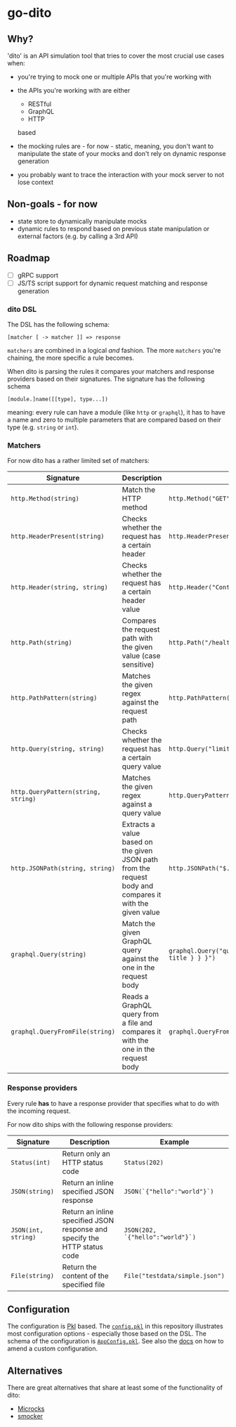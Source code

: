 # go-dito

## Why?

'dito' is an API simulation tool that tries to cover the most crucial use cases when:

- you're trying to mock one or multiple APIs that you're working with
- the APIs you're working with are either
    - RESTful
    - GraphQL
    - HTTP

  based
- the mocking rules are - for now - static, meaning, you don't want to manipulate the state of your mocks and don't rely
  on dynamic response generation
- you probably want to trace the interaction with your mock server to not lose context

## Non-goals - for now

- state store to dynamically manipulate mocks
- dynamic rules to respond based on previous state manipulation or external factors (e.g. by calling a 3rd API)

## Roadmap

- [ ] gRPC support
- [ ] JS/TS script support for dynamic request matching and response generation

### dito DSL

The DSL has the following schema:

```
[matcher [ -> matcher ]] => response
```

`matchers` are combined in a logical *and* fashion.
The more `matchers` you're chaining, the more specific a rule becomes.

When dito is parsing the rules it compares your matchers and response providers based on their signatures.
The signature has the following schema

```
[module.]name([[type], type...])
```

meaning: every rule can have a module (like `http` or `graphql`), it has to have a name and zero to multiple parameters
that are compared based on their type (e.g. `string` or `int`).

### Matchers

For now dito has a rather limited set of matchers:

| Signature                           | Description                                                                                              | Example                                                            |
|-------------------------------------|----------------------------------------------------------------------------------------------------------|--------------------------------------------------------------------|
| `http.Method(string)`               | Match the HTTP method                                                                                    | `http.Method("GET")`                                               |
| `http.HeaderPresent(string)`        | Checks whether the request has a certain header                                                          | `http.HeaderPresent("Authorization")`                              |
| `http.Header(string, string)`       | Checks whether the request has a certain header value                                                    | `http.Header("Content-Type", "application/json")`                  |
| `http.Path(string)`                 | Compares the request path with the given value (case sensitive)                                          | `http.Path("/health")`                                             |
| `http.PathPattern(string)`          | Matches the given regex against the request path                                                         | `http.PathPattern("/health")`                                      |
| `http.Query(string, string)`        | Checks whether the request has a certain query value                                                     | `http.Query("limit", "100")`                                       |
| `http.QueryPattern(string, string)` | Matches the given regex against a query value                                                            | `http.QueryPattern("limit", "100")`                                |
| `http.JSONPath(string, string)`     | Extracts a value based on the given JSON path from the request body and compares it with the given value | `http.JSONPath("$.some.path", "hello")`                            |
| `graphql.Query(string)`             | Match the given GraphQL query against the one in the request body                                        | `graphql.Query("query { allFilms { films { director title } } }")` |
| `graphql.QueryFromFile(string)`     | Reads a GraphQL query from a file and compares it with the one in the request body                       | `graphql.QueryFromFile("testdata/queries/simple.gql")`             |

### Response providers

Every rule **has** to have a response provider that specifies what to do with the incoming request.

For now dito ships with the following response providers:

| Signature           | Description                                                               | Example                            |
|---------------------|---------------------------------------------------------------------------|------------------------------------|
| `Status(int)`       | Return only an HTTP status code                                           | `Status(202)`                      |
| `JSON(string)`      | Return an inline specified JSON response                                  | ``JSON(`{"hello":"world"}`)``      |
| `JSON(int, string)` | Return an inline specified JSON response and specify the HTTP status code | ``JSON(202, `{"hello":"world"}`)`` |
| `File(string)`      | Return the content of the specified file                                  | `File("testdata/simple.json")`     |

## Configuration

The configuration is [Pkl](https://pkl-lang.org/index.html) based.
The [`config.pkl`](./config.pkl) in this repository illustrates most configuration options - especially those based on
the DSL.
The schema of the configuration is [`AppConfig.pkl`](./assets/AppConfig.pkl).
See also the [docs](https://pkl-lang.org/main/current/language-tutorial/02_filling_out_a_template.html#amending) on how
to amend a custom configuration.

## Alternatives

There are great alternatives that share at least some of the functionality of dito:

- [Microcks](https://microcks.io/)
- [smocker](https://smocker.dev/)
